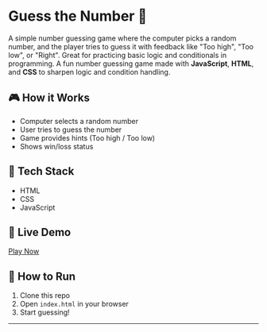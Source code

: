 # Guess the Number 🎯

A simple number guessing game where the computer picks a random number, and the player tries to guess it with feedback like "Too high", "Too low", or "Right". Great for practicing basic logic and conditionals in programming.
A fun number guessing game made with **JavaScript**, **HTML**, and **CSS** to sharpen logic and condition handling.

## 🎮 How it Works
- Computer selects a random number
- User tries to guess the number
- Game provides hints (Too high / Too low)
- Shows win/loss status

## 🚀 Tech Stack
- HTML
- CSS
- JavaScript

## 🔗 Live Demo
[Play Now](https://your-live-link.com)

## 📁 How to Run
1. Clone this repo
2. Open `index.html` in your browser
3. Start guessing!

---

